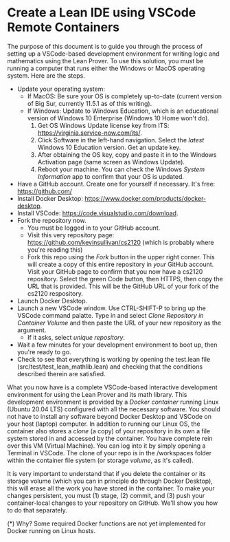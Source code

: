 # Create a Lean IDE using VSCode Remote Containers

The purpose of this document is to guide you through the process of setting up a VSCode-based development environment for writing logic and mathematics using the Lean Prover. To use this solution, you must be running a computer that runs either the Windows or MacOS operating system. Here are the steps.

- Update your operating system:
  - If MacOS: Be sure your OS is completely up-to-date (current version of Big Sur, currently 11.5.1 as of this writing).
  - If Windows: Update to Windows Education, which is an educational version of Windows 10 Enterprise (Windows 10 Home won't do).
    1. Get OS Windows Update license key from ITS: https://virginia.service-now.com/its/.  
    2. Click Software in the left-hand navigation. Select the *latest* Windows 10 Education version. Get an update key.
    3. After obtaining the OS key, copy and paste it in to the Windows Activation page (same screen as Windows Update).
    4. Reboot your machine. You can check the Windows *System Information* app to confirm that your OS is updated.
- Have a GitHub account. Create one for yourself if necessary. It's free: https://github.com/
- Install Docker Desktop: https://www.docker.com/products/docker-desktop.
- Install VSCode: https://code.visualstudio.com/download.
- Fork the repository now.
  - You must be logged in to your GitHub account.
  - Visit this very repository page: https://github.com/kevinsullivan/cs2120 (which is probably where you're reading this)
  - Fork this repo using the *Fork* button in the upper right corner. This will create a copy of this entire repository in *your* GitHub account. Visit your GitHub page to confirm that you now have a cs2120 repository. Select the green Code button, then HTTPS, then copy the URL that is provided. This will be the GitHub URL of your fork of the cs2120 respository.
- Launch Docker Desktop.
- Launch a new VSCode window. Use CTRL-SHIFT-P to bring up the VSCode command palatte. Type in and select *Clone Repository in Container Volume* and then paste the URL of your new repository as the argument.
  - If it asks, select *unique repository*.
- Wait a few minutes for your development environment to boot up, then you're ready to go.
- Check to see that everything is working by opening the test.lean file (src/test/test_lean_mathlib.lean) and checking that the conditions described therein are satisfied.

What you now have is a complete VSCode-based interactive development environment for using the Lean Prover and its math library. This development environment is provided by a *Docker container* running Linux (Ubuntu 20.04 LTS) configured with all the necessary software. You should not have to install any software beyond Docker Desktop and VSCode on your host (laptop) computer. In addition to running our Linux OS, the container also stores a *clone* (a copy) of your repository in its own a file system stored in and accessed by the container. You have complete rein over this VM (Virtual Machine). You can log into it by simply opening a Terminal in VSCode. The clone of your repo is in the /workspaces folder within the container file system (or storage *volume*, as it's called).

It is very important to understand that if you delete the container or its storage volume (which you can in principle do through Docker Desktop), this will erase all the work you have stored in the container. To make your changes persistent, you must (1) stage, (2) commit, and (3) push your container-local changes to your repository on GitHub. We'll show you how to do that separately.

(*) Why? Some required Docker functions are not yet implemented for Docker running on Linux hosts.
